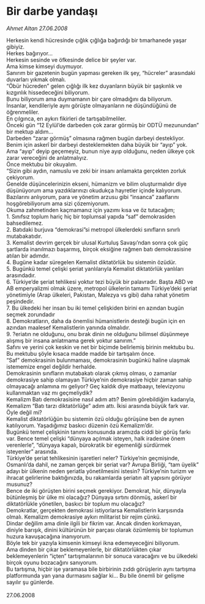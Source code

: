 # Bir darbe yandaşı

*Ahmet Altan 27.06.2008*

<div class="taraf_structure_2col_1zq">
<div class="margen_n">



 <p>Herkesin kendi hücresinde çığlık çığlığa bağırdığı bir tımarhanede yaşar gibiyiz.<br/>
Herkes bağırıyor...<br/>
Herkesin sesinde ve öfkesinde delice bir şeyler var.<br/>
Ama kimse kimseyi duymuyor.<br/>
Sanırım bir gazetenin bugün yapması gereken ilk şey, “hücreler” arasındaki duvarları yıkmak olmalı.<br/>
“Öbür hücreden” gelen çığlığı ilk kez duyanların büyük bir şaşkınlık ve kızgınlık hissedeceğini biliyorum.<br/>
Bunu biliyorum ama duymamanın bir çare olmadığını da biliyorum.<br/>
İnsanlar, kendileriyle aynı görüşte olmayanların ne düşündüğünü de öğrenmeliler.<br/>
En çılgınca, en aykırı fikirleri de tartışabilmeliler.<br/>
Önceki gün “12 Eylül’de darbeden çok zarar görmüş bir ODTÜ mezunundan” bir mektup aldım...<br/>
Darbeden “zarar görmüş” olmasına rağmen bugün darbeyi destekliyor.<br/>
Benim için askerî bir darbeyi desteklemekten daha büyük bir “ayıp” yok.<br/>
Ama “ayıp” deyip geçemeyiz, bunun niye ayıp olduğunu, neden ülkeye çok zarar vereceğini de anlatmalıyız.<br/>
Önce mektubu bir okuyalım.<br/>
“Sizin gibi aydın, namuslu ve zeki bir insanı anlamakta gerçekten zorluk çekiyorum.<br/>
Genelde düşüncelerinizin ekseni, hümanizm ve bilim oluşturmalıdır diye düşünüyorum ama yazdıklarınızı okudukça hayretler içinde kalıyorum.<br/>
Bazılarını anlıyorum, para ve yönetim arzusu gibi “insanca” zaaflarını hoşgörebiliyorum ama sizi çözemiyorum.<br/>
Okuma zahmetinden kaçmamanız için yazımı kısa ve öz tutacağım;<br/>
1. Sınıfsız toplum hariç hiç bir toplumsal yapıda “saf” demokrasiden bahsedilemez.<br/>
2. Batıdaki burjuva “demokrasi”si metropol ülkelerdeki sınıfların sınırlı mutabakatıdır.<br/>
3. Kemalist devrim gerçek bir ulusal Kurtuluş Savaşı’ndan sonra çok güç şartlarda inanılmazı başarmış, birçok eksiğine rağmen batı demokrasisine atılan bir adımdır.<br/>
4. Bugüne kadar süregelen Kemalist diktatörlük bu sistemin özüdür.<br/>
5. Bugünkü temel çelişki şeriat yanlılarıyla Kemalist diktatörlük yanlıları arasındadır.<br/>
6. Türkiye’de şeriat tehlikesi yoktur tezi büyük bir palavradır. Başta ABD ve AB emperyalizmi olmak üzere, metropol ülkelerin tamamı Türkiye’deki şeriat yönetimiyle (Arap ülkeleri, Pakistan, Malezya vs gibi) daha rahat yönetim peşindedir.<br/>
7. Bu ülkedeki her insan bu iki temel çelişkiden birini en azından bugün seçmek zorundadır<br/>
8. Demokratların, daha da önemlisi hümanistlerin desteği bugün için en azından maalesef Kemalistlerin yanında olmalıdır.<br/>
9. ?eriatın ne olduğunu, onu bırak dinin ne olduğunu bilimsel düşünmeye alışmış bir insana anlatmama gerek yoktur sanırım.”<br/>
Safını ve yerini çok keskin ve net bir biçimde belirlemiş birinin mektubu bu.<br/>
Bu mektubu şöyle kısaca madde madde bir tartışalım önce.<br/>
“Saf” demokrasinin bulunmaması, demokrasinin bugünkü haline ulaşmak istememize engel değildir herhalde.<br/>
Demokrasinin sınıfların mutabakatı olarak çıkmış olması, o zamanlar demokrasiye sahip olamayan Türkiye’nin demokrasiye hiçbir zaman sahip olmayacağı anlamına mı geliyor? Geç kaldık diye matbaayı, televizyonu kullanmaktan vaz mı geçmeliydik?<br/>
Kemalizm Batı demokrasisine nasıl adım attı? Benim görebildiğim kadarıyla, Kemalizm “Batı tarzı diktatörlüğe” adım attı. İkisi arasında büyük fark var. Öyle değil mi?<br/>
Kemalist diktatörlüğün bu sistemin özü olduğu görüşüne ben de aynen katılıyorum. Yaşadığımız baskıcı düzenin özü Kemalizm’dir.<br/>
Bugünkü temel çelişkinin tanımı konusunda aramızda ciddi bir görüş farkı var. Bence temel çelişki “dünyaya açılmak isteyen, halk iradesine önem verenlerle”, “dünyaya kapalı, bürokratik bir egemenliği sürdürmek isteyenler” arasında.<br/>
Türkiye’de şeriat tehlikesinin işaretleri neler? Türkiye’nin geçmişinde, Osmanlı’da dahil, ne zaman gerçek bir şeriat var? Avrupa Birliği, “tam üyelik” adayı bir ülkenin neden şeriatla yönetilmesini istesin? Türkiye’nin turizm ve ihracat gelirlerine baktığınızda, bu rakamlarda şeriatın alt yapısını görüyor musunuz?<br/>
Bence de iki görüşten birini seçmek gerekiyor. Demokrat, hür, dünyayla bütünleşmiş bir ülke mi olacağız? Dünyaya sırtını dönmüş, askerî bir diktatörlükle yönetilen, baskıcı bir toplum mu olacağız?<br/>
Demokratlar, gerçekten demokrasi istiyorlarsa Kemalistlerin karşısında olmalı. Kemalizm demokrasiye aykırı militarist bir rejim çünkü.<br/>
Dindar değilim ama dinle ilgili bir fikrim var. Ancak dinden korkmayan, diniyle barışık, dinini kültürünün bir parçası olarak özümlemiş bir toplumun huzura kavuşacağına inanıyorum.<br/>
Böyle tek bir yazıyla kimsenin kimseyi ikna edemeyeceğini biliyorum.<br/>
Ama dinden bir çıkar beklemeyenlerle, bir diktatörlükten çıkar beklemeyenlerin “içten” tartışmalarının bir sonuca varacağını ve bu ülkedeki birçok oyunu bozacağını sanıyorum.<br/>
Bu tartışma, hiçbir işe yaramasa bile birbirinin zıddı görüşlerin aynı tartışma platformunda yan yana durmasını sağlar ki... Bu bile önemli bir gelişme sayılır şu günlerde.<br/>
<br/>
27.06.2008</p>
<br/>
<br/>
<br/>



<br/>


<div id="taraf_not">
</div>

</div>


</div>

